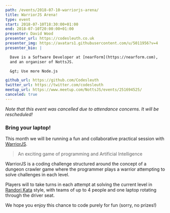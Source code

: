 ```yaml
---
path: /events/2018-07-10-warriorjs-arena/
title: WarriorJS Arena!
type: event
start: 2018-07-10T18:30:00+01:00
end: 2018-07-10T20:00:00+01:00
presenter: David Wood
presenter_url: https://codesleuth.co.uk
presenter_img: https://avatars1.githubusercontent.com/u/5011956?v=4
presenter_bio: |

  Dave is a Software Developer at [nearForm](https://nearform.com),
  and an organiser of NottsJS.

  &gt; Use more Node.js

github_url: https://github.com/Codesleuth
twitter_url: https://twitter.com/codesleuth
meetup_url: https://www.meetup.com/NottsJS/events/251694525/
canceled: true
---
```


_Note that this event was cancelled due to attendance concerns. It will be rescheduled!_

### Bring your laptop!

This month we will be running a fun and collaborative practical session with
[WarriorJS](https://warrior.js.org/).

> An exciting game of programming and Artificial Intelligence

WarriorJS is a coding challenge structured around the concept of a dungeon
crawler game where the programmer plays a warrior attempting to solve challenges
in each level.

Players will to take turns in each attempt at solving the current level in
[Randori Kata](https://codingdojo.org/RandoriKata/) style, with teams of up to 4
people and one laptop rotating through the driver seat.

We hope you enjoy this chance to code purely for fun (sorry, no prizes!)
